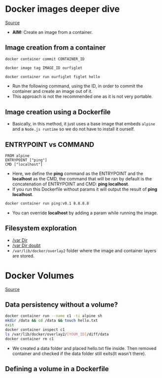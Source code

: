 # Docker images deeper dive
[Source](https://training.play-with-docker.com/docker-images/)

* **AIM:** Create an image from a container.
## Image creation from a container
```bash
docker container commit CONTAINER_ID

docker image tag IMAGE_ID ourfiglet

docker container run ourfiglet figlet hello
```
* Run the following command, using the ID, in order to commit the container and create an image out of it.
* This approach is not the recommended one as it is not very portable.

## Image creation using a Dockerfile
* Basically, in this method, it just uses a base image that embeds `alpine` and a `Node.js runtime` so we do not have to install it ourself. 

## ENTRYPOINT vs COMMAND
```docker
FROM alpine
ENTRYPOINT ["ping"]
CMD ["localhost"]
```
* Here, we define the **ping** command as the ENTRYPOINT and the **localhost** as the CMD, the command that will be ran by default is the concatenation of ENTRYPOINT and CMD: **ping localhost**.
* If you run this Dockerfile without params it will output the result of **ping localhost**. 
```bash
docker container run ping:v0.1 8.8.8.8
```
* You can override **localhost** by adding a param while running the image.

## Filesystem exploration
* [/var Dir](http://www.linfo.org/var.html)
* [/var Dir doubt](https://askubuntu.com/questions/574609/why-do-i-not-see-my-bin-var-etc-directories-in-my-root-partition)
* `/var/lib/docker/overlay2` folder where the image and container layers are stored.

# Docker Volumes
[Source](https://training.play-with-docker.com/docker-volumes/)
## Data persistency without a volume?
```bash
docker container run --name c1 -ti alpine sh
mkdir /data && cd /data && touch hello.txt
exit
docker container inspect c1
ls /var/lib/docker/overlay2/[YOUR_ID]/diff/data
docker container rm c1
```
* We created a data folder and placed hello.txt file inside. Then removed container and checked if the data folder still exits(It wasn't there).
## Defining a volume in a Dockerfile
